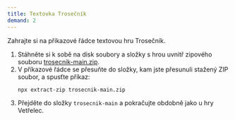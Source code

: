 ```yaml
---
title: Textovka Trosečník
demand: 2
---
```


Zahrajte si na příkazové řádce textovou hru Trosečník.

1. Stáhněte si k sobě na disk soubory a složky s hrou uvnitř zipového souboru [trosecnik-main.zip](https://github.com/Czechitas-podklady-WEB/trosecnik/archive/refs/heads/main.zip).
1. V příkazové řádce se přesuňte do složky, kam jste přesunuli stažený ZIP soubor, a spusťte příkaz:
   ```sh
   npx extract-zip trosecnik-main.zip
   ```
1. Přejděte do složky `trosecnik-main` a pokračujte obdobně jako u hry Vetřelec.
